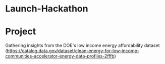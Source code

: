 # Launch-Hackathon

# Project
Gathering insights from the DOE's low income energy affordability dataset (https://catalog.data.gov/dataset/clean-energy-for-low-income-communities-accelerator-energy-data-profiles-2fffb)
